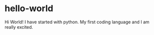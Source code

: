 # hello-world
Hi World!
I have started with python. My first coding language and I am really excited.
